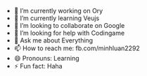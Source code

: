 - 🔭 I’m currently working on Ory
- 🌱 I’m currently learning Veujs
- 👯 I’m looking to collaborate on Google
- 🤔 I’m looking for help with Codingame
- 💬 Ask me about Everything
- 📫 How to reach me: fb.com/minhluan2292
- 😄 Pronouns: Learning
- ⚡ Fun fact: Haha
